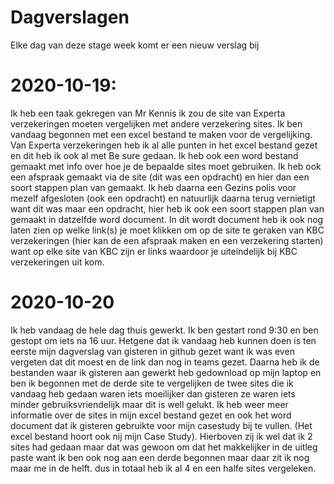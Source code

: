 # Dagverslagen
Elke dag van deze stage week komt er een nieuw verslag bij
# 2020-10-19:
Ik heb een taak gekregen van Mr Kennis ik zou de site van Experta verzekeringen moeten vergelijken met andere verzekering sites.
Ik ben vandaag begonnen met een excel bestand te maken voor de vergelijking. Van Experta verzekeringen heb ik al alle punten in het excel bestand gezet en dit heb ik ook al met Be sure gedaan.
Ik heb ook een word bestand gemaakt met info over hoe je de bepaalde sites moet gebruiken. Ik heb ook een afspraak gemaakt via de site (dit was een opdracht) en hier dan een soort stappen plan van gemaakt. Ik heb daarna een Gezins polis voor mezelf afgesloten (ook een opdracht) en natuurlijk daarna terug vernietigt want dit was maar een opdracht, hier heb ik ook een soort stappen plan van gemaakt in datzelfde word document. In dit wordt document heb ik ook nog laten zien op welke link(s) je moet klikken om op de site te geraken van KBC verzekeringen (hier kan de een afspraak maken en een verzekering starten) want op elke site van KBC zijn er links waardoor je uiteindelijk bij KBC verzekeringen uit kom.


# 2020-10-20
Ik heb vandaag de hele dag thuis gewerkt.
Ik ben gestart rond 9:30 en ben gestopt om iets na 16 uur.
Hetgene dat ik vandaag heb kunnen doen is ten eerste mijn dagverslag van gisteren in github gezet want ik was even vergeten dat dit moest en de link dan nog in teams gezet.
Daarna heb ik de bestanden waar ik gisteren aan gewerkt heb gedownload op mijn laptop en ben ik begonnen met de derde site te vergelijken de twee sites die ik vandaag heb gedaan waren iets moeilijker dan gisteren ze waren iets minder gebruiksvriendelijk maar dit is well gelukt. Ik heb weer meer informatie over de sites in mijn excel bestand gezet en ook het word document dat ik gisteren gebruikte voor mijn casestudy bij te vullen. (Het excel bestand hoort ook nij mijn Case Study). 
Hierboven zij ik wel dat ik 2 sites had gedaan maar dat was gewoon om dat het makkelijker in de uitleg paste want ik ben ook nog aan een derde begonnen maar daar zit ik nog maar me in de helft. dus in totaal heb ik al 4 en een halfe sites vergeleken.
